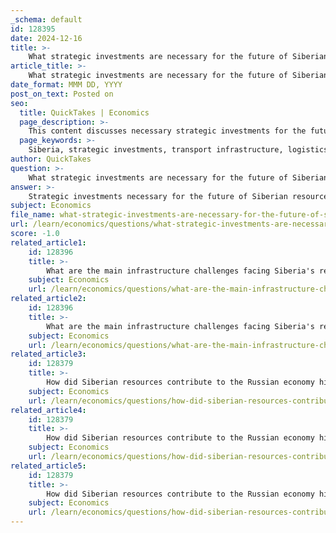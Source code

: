 ```yaml
---
_schema: default
id: 128395
date: 2024-12-16
title: >-
    What strategic investments are necessary for the future of Siberian resources?
article_title: >-
    What strategic investments are necessary for the future of Siberian resources?
date_format: MMM DD, YYYY
post_on_text: Posted on
seo:
  title: QuickTakes | Economics
  page_description: >-
    This content discusses necessary strategic investments for the future of Siberian resources, highlighting areas such as transport infrastructure, processing facilities, energy development, international partnerships, scientific innovation, regional policy modernization, and addressing resource curse concerns.
  page_keywords: >-
    Siberia, strategic investments, transport infrastructure, logistics, processing facilities, energy development, international partnerships, scientific infrastructure, regional policy, resource curse
author: QuickTakes
question: >-
    What strategic investments are necessary for the future of Siberian resources?
answer: >-
    Strategic investments necessary for the future of Siberian resources encompass several key areas that aim to enhance the region's economic development and address existing challenges. Here are the primary focus areas for these investments:\n\n1. **Transport and Logistics Infrastructure**: Developing new modes of transport and establishing transport corridors is crucial for overcoming the "tyranny of distance" that Siberia faces. This includes enhancing the Northern Sea Route for year-round navigation and improving the Trans-Siberian and Baikal-Amur railways. Investments in these infrastructures will facilitate the efficient movement of goods and resources, making Siberia more accessible for both domestic and international markets.\n\n2. **Processing Facilities**: To increase the efficiency of resource extraction and processing, it is essential to establish new processing facilities within Siberia itself. Currently, many projects for deep processing of raw materials are located in European Russia due to lower capital and transport costs. By relocating these facilities to Siberia, it is possible to reduce costs and stimulate local economic development.\n\n3. **Energy Development**: The rich resource potential of the Arctic shelf zone requires significant investment in energy infrastructure. This includes not only the extraction of resources but also the development of technologies and facilities for sustainable energy production and distribution.\n\n4. **International Partnerships**: Engaging with a diverse range of international partners, including companies from China, Japan, South Korea, the USA, the EU, Canada, and Australia, is vital. These partnerships can bring in capital, technology, and expertise necessary for the development of Siberian resources.\n\n5. **Scientific and Technical Infrastructure**: Investments in research and development are necessary to support the integrated development of Siberia, the Far East, and the Arctic zone. This includes fostering innovation in resource management, environmental sustainability, and economic diversification.\n\n6. **Regional Policy Modernization**: Modernizing regional policies and strategic planning is essential to ensure the effective implementation of the Siberian Socio-Economic Development Strategy. This involves creating a conducive environment for investment and addressing institutional factors that hinder economic growth.\n\n7. **Addressing Resource Curse Concerns**: Strategic investments should also focus on mitigating the risks associated with the resource curse, which can lead to economic volatility and social issues. This includes diversifying the economy and investing in education and local administration to build a resilient economic framework.\n\nBy focusing on these strategic areas, Siberia can harness its vast resources effectively while fostering sustainable economic growth and improving its relations with neighboring regions, particularly in Asia.
subject: Economics
file_name: what-strategic-investments-are-necessary-for-the-future-of-siberian-resources.md
url: /learn/economics/questions/what-strategic-investments-are-necessary-for-the-future-of-siberian-resources
score: -1.0
related_article1:
    id: 128396
    title: >-
        What are the main infrastructure challenges facing Siberia's resource sector?
    subject: Economics
    url: /learn/economics/questions/what-are-the-main-infrastructure-challenges-facing-siberias-resource-sector
related_article2:
    id: 128396
    title: >-
        What are the main infrastructure challenges facing Siberia's resource sector?
    subject: Economics
    url: /learn/economics/questions/what-are-the-main-infrastructure-challenges-facing-siberias-resource-sector
related_article3:
    id: 128379
    title: >-
        How did Siberian resources contribute to the Russian economy historically?
    subject: Economics
    url: /learn/economics/questions/how-did-siberian-resources-contribute-to-the-russian-economy-historically
related_article4:
    id: 128379
    title: >-
        How did Siberian resources contribute to the Russian economy historically?
    subject: Economics
    url: /learn/economics/questions/how-did-siberian-resources-contribute-to-the-russian-economy-historically
related_article5:
    id: 128379
    title: >-
        How did Siberian resources contribute to the Russian economy historically?
    subject: Economics
    url: /learn/economics/questions/how-did-siberian-resources-contribute-to-the-russian-economy-historically
---
```


&nbsp;